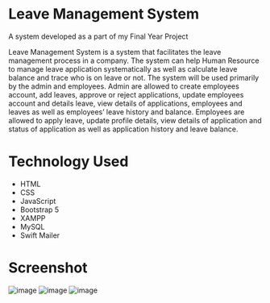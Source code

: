 # Leave Management System
A system developed as a part of my Final Year Project

Leave Management System is a system that facilitates the leave management process in a company. The system can help Human Resource to manage leave application systematically as well as calculate leave balance and trace who is on leave or not. The system will be used primarily by the admin and employees. Admin are allowed to create employees account, add leaves, approve or reject applications, update employees account and details leave, view details of applications, employees and leaves as well as employees’ leave history and balance. Employees are allowed to apply leave, update profile details, view details of application and status of application as well as application history and leave balance.

# Technology Used
- HTML
- CSS
- JavaScript
- Bootstrap 5
- XAMPP
- MySQL
- Swift Mailer

# Screenshot
![image](https://user-images.githubusercontent.com/54427696/153501029-0d417c95-45be-42fd-a535-84d227024bf1.png)
![image](https://user-images.githubusercontent.com/54427696/153501200-fcba4c1b-6c31-4145-9c68-a96790b09622.png)
![image](https://user-images.githubusercontent.com/54427696/153501575-03726269-a931-42fe-b851-a329dffea4c4.png)
